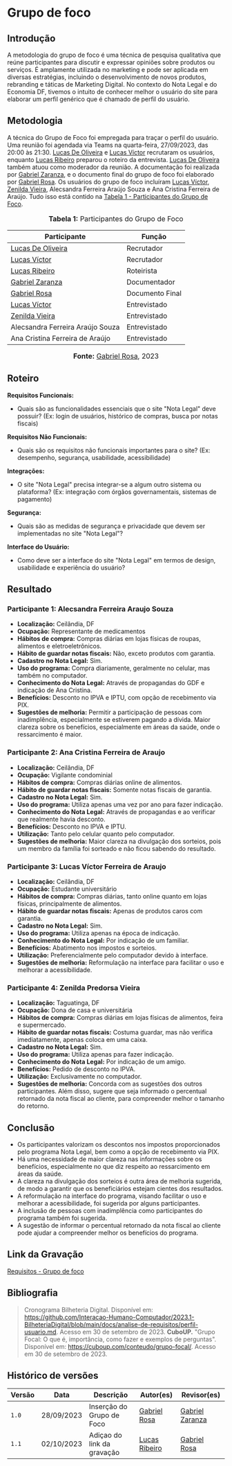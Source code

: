 # Grupo de foco

## Introdução

A metodologia do grupo de foco é uma técnica de pesquisa qualitativa que reúne participantes para discutir e expressar opiniões sobre produtos ou serviços. É amplamente utilizada no marketing e pode ser aplicada em diversas estratégias, incluindo o desenvolvimento de novos produtos, rebranding e táticas de Marketing Digital. No contexto do Nota Legal e do Economia DF, tivemos o intuito de conhecer melhor o usuário do site para elaborar um perfil genérico que é chamado de perfil do usuário.

## Metodologia

A técnica do Grupo de Foco foi empregada para traçar o perfil do usuário. Uma reunião foi agendada via Teams na quarta-feira, 27/09/2023, das 20:00 às 21:30. [Lucas De Oliveira](https://github.com/LucasOliveiraDiasMarquesFerreira) e [Lucas Víctor](https://github.com/Lucas13032003) recrutaram os usuários, enquanto [Lucas Ribeiro](https://github.com/lucassouzs) preparou o roteiro da entrevista. [Lucas De Oliveira](https://github.com/LucasOliveiraDiasMarquesFerreira) também atuou como moderador da reunião. A documentação foi realizada por [Gabriel Zaranza](https://github.com/GZaranza), e o documento final do grupo de foco foi elaborado por [Gabriel Rosa](https://github.com/gabrielrosa09). Os usuários do grupo de foco incluíram [Lucas Víctor](https://github.com/Lucas13032003), [Zenilda Vieira](https://github.com/zenildavieira), Alecsandra Ferreira Araújo Souza e Ana Cristina Ferreira de Araújo. Tudo isso está contido na [Tabela 1 - Participantes do Grupo de Foco](#GrupoDeFoco).

[//]: #(GrupoDeFoco)

<div align="center">
<font size="3"><p style="text-align: center"><b>Tabela 1:</b> Participantes do Grupo de Foco</p></font>

<table>
  <thead>
    <tr>
      <th>Participante</th>
      <th>Função</th>
    </tr>
  </thead>
  <tbody>
    <tr>
      <td><a href="https://github.com/LucasOliveiraDiasMarquesFerreira">Lucas De Oliveira</a></td>
      <td>Recrutador</td>
    </tr>
    <tr>
      <td><a href="https://github.com/Lucas13032003">Lucas Víctor</a></td>
      <td>Recrutador</td>
    </tr>
    <tr>
      <td><a href="https://github.com/lucassouzs">Lucas Ribeiro</a></td>
      <td>Roteirista</td>
    </tr>
    <tr>
      <td><a href="https://github.com/GZaranza">Gabriel Zaranza</a></td>
      <td>Documentador</td>
    </tr>
    <tr>
      <td><a href="https://github.com/gabrielrosa09">Gabriel Rosa</a></td>
      <td>Documento Final</td>
    </tr>
    <tr>
      <td><a href="https://github.com/Lucas13032003">Lucas Víctor</a></td>
      <td>Entrevistado</td>
    </tr>
    <tr>
      <td><a href="https://github.com/zenildavieira">Zenilda Vieira</a></td>
      <td>Entrevistado</td>
    </tr>
    <tr>
      <td>Alecsandra Ferreira Araújo Souza</td>
      <td>Entrevistado</td>
    </tr>
    <tr>
      <td>Ana Cristina Ferreira de Araújo</td>
      <td>Entrevistado</td>
    </tr>
  </tbody>
</table>

<font size="3"><p style="text-align: center"><b>Fonte:</b> <a href="https://github.com/gabrielrosa09">Gabriel Rosa</a>, 2023</p></font>
</div>

## Roteiro

**Requisitos Funcionais:**

- Quais são as funcionalidades essenciais que o site "Nota Legal" deve possuir? (Ex: login de usuários, histórico de compras, busca por notas fiscais)

**Requisitos Não Funcionais:**

- Quais são os requisitos não funcionais importantes para o site? (Ex: desempenho, segurança, usabilidade, acessibilidade)

**Integrações:**

- O site "Nota Legal" precisa integrar-se a algum outro sistema ou plataforma? (Ex: integração com órgãos governamentais, sistemas de pagamento)

**Segurança:**

- Quais são as medidas de segurança e privacidade que devem ser implementadas no site "Nota Legal"?

**Interface do Usuário:**

- Como deve ser a interface do site "Nota Legal" em termos de design, usabilidade e experiência do usuário?

## Resultado

### Participante 1: Alecsandra Ferreira Araujo Souza

- **Localização:** Ceilândia, DF
- **Ocupação:** Representante de medicamentos
- **Hábitos de compra:** Compras diárias em lojas físicas de roupas, alimentos e eletroeletrônicos.
- **Hábito de guardar notas fiscais:** Não, exceto produtos com garantia.
- **Cadastro no Nota Legal:** Sim.
- **Uso do programa:** Compra diariamente, geralmente no celular, mas também no computador.
- **Conhecimento do Nota Legal:** Através de propagandas do GDF e indicação de Ana Cristina.
- **Benefícios:** Desconto no IPVA e IPTU, com opção de recebimento via PIX.
- **Sugestões de melhoria:** Permitir a participação de pessoas com inadimplência, especialmente se estiverem pagando a dívida. Maior clareza sobre os benefícios, especialmente em áreas da saúde, onde o ressarcimento é maior.

### Participante 2: Ana Cristina Ferreira de Araujo

- **Localização:** Ceilândia, DF
- **Ocupação:** Vigilante condominial
- **Hábitos de compra:** Compras diárias online de alimentos.
- **Hábito de guardar notas fiscais:** Somente notas fiscais de garantia.
- **Cadastro no Nota Legal:** Sim.
- **Uso do programa:** Utiliza apenas uma vez por ano para fazer indicação.
- **Conhecimento do Nota Legal:** Através de propagandas e ao verificar que realmente havia desconto.
- **Benefícios:** Desconto no IPVA e IPTU.
- **Utilização:** Tanto pelo celular quanto pelo computador.
- **Sugestões de melhoria:** Maior clareza na divulgação dos sorteios, pois um membro da família foi sorteado e não ficou sabendo do resultado.

### Participante 3: Lucas Víctor Ferreira de Araujo

- **Localização:** Ceilândia, DF
- **Ocupação:** Estudante universitário
- **Hábitos de compra:** Compras diárias, tanto online quanto em lojas físicas, principalmente de alimentos.
- **Hábito de guardar notas fiscais:** Apenas de produtos caros com garantia.
- **Cadastro no Nota Legal:** Sim.
- **Uso do programa:** Utiliza apenas na época de indicação.
- **Conhecimento do Nota Legal:** Por indicação de um familiar.
- **Benefícios:** Abatimento nos impostos e sorteios.
- **Utilização:** Preferencialmente pelo computador devido à interface.
- **Sugestões de melhoria:** Reformulação na interface para facilitar o uso e melhorar a acessibilidade.

### Participante 4: Zenilda Predorsa Vieira

- **Localização:** Taguatinga, DF
- **Ocupação:** Dona de casa e universitária
- **Hábitos de compra:** Compras diárias em lojas físicas de alimentos, feira e supermercado.
- **Hábito de guardar notas fiscais:** Costuma guardar, mas não verifica imediatamente, apenas coloca em uma caixa.
- **Cadastro no Nota Legal:** Sim.
- **Uso do programa:** Utiliza apenas para fazer indicação.
- **Conhecimento do Nota Legal:** Por indicação de um amigo.
- **Benefícios:** Pedido de desconto no IPVA.
- **Utilização:** Exclusivamente no computador.
- **Sugestões de melhoria:** Concorda com as sugestões dos outros participantes. Além disso, sugere que seja informado o percentual retornado da nota fiscal ao cliente, para compreender melhor o tamanho do retorno.

## Conclusão

- Os participantes valorizam os descontos nos impostos proporcionados pelo programa Nota Legal, bem como a opção de recebimento via PIX.
- Há uma necessidade de maior clareza nas informações sobre os benefícios, especialmente no que diz respeito ao ressarcimento em áreas da saúde.
- A clareza na divulgação dos sorteios é outra área de melhoria sugerida, de modo a garantir que os beneficiários estejam cientes dos resultados.
- A reformulação na interface do programa, visando facilitar o uso e melhorar a acessibilidade, foi sugerida por alguns participantes.
- A inclusão de pessoas com inadimplência como participantes do programa também foi sugerida.
- A sugestão de informar o percentual retornado da nota fiscal ao cliente pode ajudar a compreender melhor os benefícios do programa.

## Link da Gravação

[Requisitos - Grupo de foco](https://youtu.be/QeswgmgDiPc)

## Bibliografia

> Cronograma Bilheteria Digital. Disponível em: <https://github.com/Interacao-Humano-Computador/2023.1-BilheteriaDigital/blob/main/docs/analise-de-requisitos/perfil-usuario.md>. Acesso em 30 de setembro de 2023.
> **CuboUP.** "Grupo Focal: O que é, importância, como fazer e exemplos de perguntas". Disponível em: <https://cuboup.com/conteudo/grupo-focal/>. Acesso em 30 de setembro de 2023.

## Histórico de versões

| Versão | Data       | Descrição                           | Autor(es)                                                                                           | Revisor(es)                                      |
| ------ | ---------- | ----------------------------------- | --------------------------------------------------------------------------------------------------- | ------------------------------------------------ |
| `1.0`  | 28/09/2023 | Inserção do Grupo de Foco                 | [Gabriel Rosa](https://github.com/gabrielrosa09)  | [Gabriel Zaranza](https://github.com/GZaranza)   |
| `1.1`  | 02/10/2023 | Adiçao do link da gravação | [Lucas Ribeiro](https://github.com/lucassouzs) | [Gabriel Rosa](https://github.com/gabrielrosa09) |
